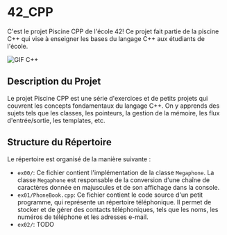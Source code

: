 # 42_CPP

C'est le projet Piscine CPP de l'école 42! Ce projet fait partie de la piscine C++ qui vise à enseigner les bases du langage C++ aux étudiants de l'école.

![GIF C++](https://media.tenor.com/-BjTGPdDJNAAAAAi/cpp-cplusplus.gif)

## Description du Projet

Le projet Piscine CPP est une série d'exercices et de petits projets qui couvrent les concepts fondamentaux du langage C++. On y apprends des sujets tels que les classes, les pointeurs, la gestion de la mémoire, les flux d'entrée/sortie, les templates, etc.

## Structure du Répertoire

Le répertoire est organisé de la manière suivante :

- `ex00/`: Ce fichier contient l'implémentation de la classe `Megaphone`. La classe `Megaphone` est responsable de la conversion d'une chaîne de caractères donnée en majuscules et de son affichage dans la console.
- `ex01/PhoneBook.cpp`: Ce fichier contient le code source d'un petit programme, qui représente un répertoire téléphonique. Il permet de stocker et de gérer des contacts téléphoniques, tels que les noms, les numéros de téléphone et les adresses e-mail.
- `ex02/`: TODO

